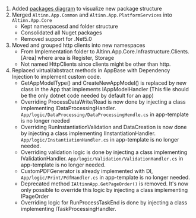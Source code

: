 1. Added [packages diagram](packages.drawio.svg) to visualize new package structure
2. Merged `Altinn.App.Common` and `Altinn.App.PlatformServices` into `Altinn.App.Core`
   - Kept namespacesd and folder structure
   - Consolidated all Nuget packages
   - Removed support for .Net5.0
3. Moved and grouped http clients into new namespaces
   - From Implementation folder to Altinn.App.Core.Infrastructure.Clients.[Area] where area is Register, Storage
   - Not named HttpClients since clients might be other than http.
4. Replaced virtual/abstract methods in AppBase with Dependency Injection to implement custom code.
   - GetAppModelType() and CreateNewAppModel() is replaced by new class in the App that implements IAppModelHandler (This file should be the only dotnet code needed by default for an app)
   - Overriding ProcessDataWrite/Read is now done by injecting a class implementing IDataProcessingHandler. `App/logic/DataProcessing/DataProcessingHendle.cs` in app-template is no longer needed
   - Overriding RunInstantiationValidation and DataCreation is now done by injecting a class implementing IInstantiationHandler. `App/logic/InstantiationHandler.cs` in app-template is no longer needed.
   - Overriding validation logic is done by injecting a class implementing IValidationHandler. `App/logic/Validation/ValidationHandler.cs` in app-template is no longer needed.
   - CustomPDFGenerator is already implemented with DI, `App/logic/Print/PdfHandler.cs` in app-template is no longer needed.
   - Deprecated method `IAltinnApp.GetPageOrder()` is removed. It's now only possible to override this logic by injecting a class implementing IPageOrder
   - Overriding logic for RunProcessTaskEnd is done by injecting a class implementing ITaskProcessingHandler.  